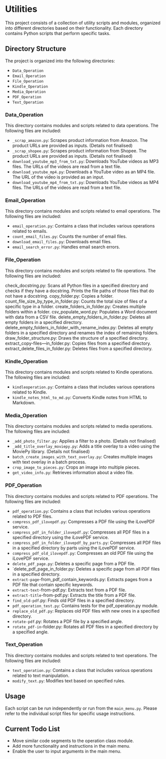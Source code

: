 # Utilities

This project consists of a collection of utility scripts and modules, organized into different directories based on their functionality. Each
directory contains Python scripts that perform specific tasks.

## Directory Structure

The project is organized into the following directories:

- `Data_Operation`
- `Email_Operation`
- `File_Operation`
- `Kindle_Operation`
- `Media_Operation`
- `PDF_Operation`
- `Text_Operation`

### Data_Operation

This directory contains modules and scripts related to data operations. The following files are included:

- `_scrap_amazon.py`: Scrapes product information from Amazon. The product URLs are provided as inputs. (Details not finalised)
- `_scrap_shopee.py`: Scrapes product information from Shopee. The product URLs are provided as inputs. (Details not finalised)
- `download_youtube_mp3_from_txt.py`: Downloads YouTube videos as MP3 files. The URLs of the videos are read from a text file.
- `download_youtube_mp4.py`: Downloads a YouTube video as an MP4 file. The URL of the video is provided as an input.
- `download_youtube_mp4_from_txt.py`: Downloads YouTube videos as MP4 files. The URLs of the videos are read from a text file.

### Email_Operation

This directory contains modules and scripts related to email operations. The following files are included:

- `email_operation.py`: Contains a class that includes various operations related to emails.
- `count_email_files.py`: Counts the number of email files.
- `download_email_files.py`: Downloads email files.
- `email_search_error.py`: Handles email search errors.

### File_Operation

This directory contains modules and scripts related to file operations. The following files are included:

check_docstring.py: Scans all Python files in a specified directory and checks if they have a docstring. Prints the file paths of those files that do
not have a docstring.
copy_folder.py: Copies a folder.
count_file_size_by_type_in_folder.py: Counts the total size of files of a specific type in a folder.
create_folders_in_folder.py: Creates multiple folders within a folder.
csv_populate_word.py: Populates a Word document with data from a CSV file.
delete_empty_folders_in_folder.py: Deletes all empty folders in a specified directory.
delete_empty_folders_in_folder_with_rename_index.py: Deletes all empty folders in a specified directory and renames the index of remaining folders.
draw_folder_structure.py: Draws the structure of a specified directory.
extract_copy-files—in_folder.py: Copies files from a specified directory.
extract_delete_files_in_folder.py: Deletes files from a specified directory.

### Kindle_Operation

This directory contains modules and scripts related to Kindle operations. The following files are included:

- `kindleoperation.py`: Contains a class that includes various operations related to Kindle.
- `kindle_notes_html_to_md.py`: Converts Kindle notes from HTML to Markdown.

### Media_Operation

This directory contains modules and scripts related to media operations. The following files are included:

- `_add_photo_filter.py`: Applies a filter to a photo. (Details not finalised)
- `_add_title_overlay_moviepy.py`: Adds a title overlay to a video using the MoviePy library. (Details not finalised)
- `batch_create_images_with_text_overlay.py`: Creates multiple images with text overlay in a batch process.
- `crop_image_to_pieces.py`: Crops an image into multiple pieces.
- `get_video_info.py`: Retrieves information about a video file.

### PDF_Operation

This directory contains modules and scripts related to PDF operations. The following files are included:

- `pdf_operation.py`: Contains a class that includes various operations related to PDF files.
- `compress_pdf_ilovepdf.py`: Compresses a PDF file using the iLovePDF service.
- `compress_pdf_in_folder_ilovepdf.py`: Compresses all PDF files in a specified directory using the iLovePDF service.
- `compress_pdf_in_folder_ilovepdf_by_parts.py`: Compresses all PDF files in a specified directory by parts using the iLovePDF service.
- `compress_pdf_old_ilovepdf.py`: Compresses an old PDF file using the iLovePDF service.
- `delete_pdf_page.py`: Deletes a specific page from a PDF file.
- `delete_pdf_page_in_folder.py: Deletes a specific page from all PDF files in a specified directory.
- `extract-page`-from_pdf_contain_keywords.py: Extracts pages from a PDF file that contain specific keywords.
- `extract-text`-from-pdf.py: Extracts text from a PDF file.
- `extract-title`-from-pdf.py: Extracts the title from a PDF file.
- `find_old-pdf`.py: Finds old PDF files in a specified directory.
- `pdf_operation_test.py`: Contains tests for the pdf_operation.py module.
- `replace_old_pdf.py`: Replaces old PDF files with new ones in a specified directory.
- `rotate-pdf`.py: Rotates a PDF file by a specified angle.
- `rotate_pdf-in`-folder.py: Rotates all PDF files in a specified directory by a specified angle.

### Text_Operation

This directory contains modules and scripts related to text operations. The following files are included:

- `text_operation.py`: Contains a class that includes various operations related to text manipulation.
- `modify_text.py`: Modifies text based on specified rules.

## Usage

Each script can be run independently or run from the `main_menu.py`. Please refer to the individual script files for specific usage instructions.

## Current Todo List

- Move similar code segments to the operation class module.
- Add more functionality and instructions in the main menu.
- Enable the user to input arguments in the main menu.